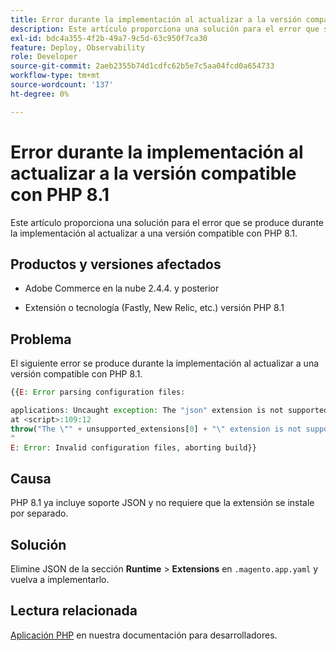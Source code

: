 ```yaml
---
title: Error durante la implementación al actualizar a la versión compatible con PHP 8.1
description: Este artículo proporciona una solución para el error que se produce durante la implementación al actualizar a una versión compatible con PHP 8.1.
exl-id: bdc4a355-4f2b-49a7-9c5d-63c950f7ca30
feature: Deploy, Observability
role: Developer
source-git-commit: 2aeb2355b74d1cdfc62b5e7c5aa04fcd0a654733
workflow-type: tm+mt
source-wordcount: '137'
ht-degree: 0%

---
```


# Error durante la implementación al actualizar a la versión compatible con PHP 8.1

Este artículo proporciona una solución para el error que se produce durante la implementación al actualizar a una versión compatible con PHP 8.1.

## Productos y versiones afectados

* Adobe Commerce en la nube 2.4.4. y posterior

* Extensión o tecnología (Fastly, New Relic, etc.) versión PHP 8.1

## Problema

El siguiente error se produce durante la implementación al actualizar a una versión compatible con PHP 8.1.

```PHP
{{E: Error parsing configuration files:

applications: Uncaught exception: The "json" extension is not supported for php:8.1
at <script>:109:12
throw("The \"" + unsupported_extensions[0] + "\" extension is not supported for " + service.type);
^
E: Error: Invalid configuration files, aborting build}}
```

## Causa

PHP 8.1 ya incluye soporte JSON y no requiere que la extensión se instale por separado.

## Solución

Elimine JSON de la sección **Runtime** > **Extensions** en `.magento.app.yaml` y vuelva a implementarlo.

## Lectura relacionada

[Aplicación PHP](https://experienceleague.adobe.com/es/docs/commerce-cloud-service/user-guide/configure/app/php-settings) en nuestra documentación para desarrolladores.
